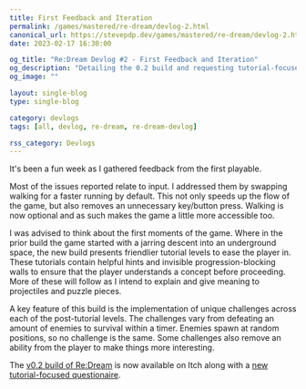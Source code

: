 ```yaml
---
title: First Feedback and Iteration
permalink: /games/mastered/re-dream/devlog-2.html
canonical_url: https://stevepdp.dev/games/mastered/re-dream/devlog-2.html
date: 2023-02-17 16:30:00

og_title: "Re:Dream Devlog #2 - First Feedback and Iteration"
og_description: "Detailing the 0.2 build and requesting tutorial-focused feedback"
og_image: ""

layout: single-blog
type: single-blog

category: devlogs
tags: [all, devlog, re-dream, re-dream-devlog]

rss_category: Devlogs
---
```


It's been a fun week as I gathered feedback from the first playable.

Most of the issues reported relate to input. I addressed them by swapping walking for a faster running by default. This not only speeds up the flow of the game, but also removes an unnecessary key/button press. Walking is now optional and as such makes the game a little more accessible too.

I was advised to think about the first moments of the game. Where in the prior build the game started with a jarring descent into an underground space, the new build presents friendlier tutorial levels to ease the player in. These tutorials contain helpful hints and invisible progression-blocking walls to ensure that the player understands a concept before proceeding. More of these will follow as I intend to explain and give meaning to projectiles and puzzle pieces.

A key feature of this build is the implementation of unique challenges across each of the post-tutorial levels. The challenges vary from defeating an amount of enemies to survival within a timer. Enemies spawn at random positions, so no challenge is the same. Some challenges also remove an ability from the player to make things more interesting.

The <a href="https://stevepdp.itch.io/re-dream" rel="me nofollow noopener noreferrer" target="_blank">v0.2 build of Re:Dream</a> is now available on Itch along with a <a href="https://forms.gle/fkhUT2BUBww5GF2h6" rel="nofollow noopener noreferrer" target="_blank">new tutorial-focused questionaire</a>.
